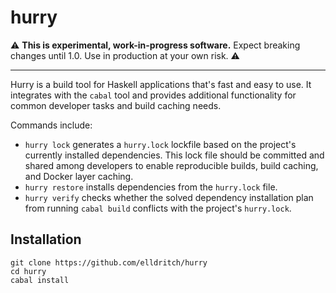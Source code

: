 # hurry

:warning: **This is experimental, work-in-progress software.** Expect breaking changes until 1.0. Use in production at your own risk. :warning:

----

Hurry is a build tool for Haskell applications that's fast and easy to use. It integrates with the `cabal` tool and provides additional functionality for common developer tasks and build caching needs.

Commands include:

- `hurry lock` generates a `hurry.lock` lockfile based on the project's currently installed dependencies. This lock file should be committed and shared among developers to enable reproducible builds, build caching, and Docker layer caching.
- `hurry restore` installs dependencies from the `hurry.lock` file.
- `hurry verify` checks whether the solved dependency installation plan from running `cabal build` conflicts with the project's `hurry.lock`.



<!--

TODO:
- `hurry restore` installs dependencies from the `hurry.lock` file, loading them from a shared dependency cache when available.
- `hurry cache` uploads the project's currently built dependencies to a shared dependency cache.
- `hurry build` does the right thing, and you can build the deps from just a lockfile (for Docker layer caching)

-->
## Installation

```
git clone https://github.com/elldritch/hurry
cd hurry
cabal install
```

<!--

TODO:
Use `cabal install hurry` to install the latest version of Hurry.

-->


<!--

TODO: Usage section

- Usage in raw Cabal builds
- Usage in GitHub Actions and using GHA caching
- Usage in Docker and Dockerfile and layer cahcing

-->
